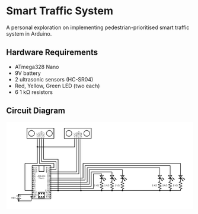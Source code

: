 # Smart Traffic System

A personal exploration on implementing pedestrian-prioritised smart traffic
system in Arduino.

## Hardware Requirements

- ATmega328 Nano
- 9V battery
- 2 ultrasonic sensors (HC-SR04)
- Red, Yellow, Green LED (two each)
- 6 1 kΩ resistors

## Circuit Diagram

![Smart traffic system circuit diagram](circuit.png)
